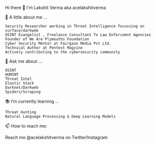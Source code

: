 Hi there 👋
I'm Lakshit Verma aka acelakshitverma

👨 A little about me ...

    Security Researcher working in Threat Intelligence focussing on surface/darkweb
    OSINT Evangelist , Freelance Consultant To Law Enforcemnt Agencies
    Founder of We Are Plymouths Foundation
    Cyber Security Mentor at Fairgaze Media Pvt Ltd.
    Technical Author at Pentest Magzine
    Actively contributing to the cybersecurity community
    

💬 Ask me about ...

    OSINT
    HUMINT
    Threat Intel
    Elastic Stack
    Darknet/Darkweb
    Spiders/Scraping

📚 I’m currently learning ...

    Threat Hunting
    Natural Language Processing & Deep Learning Models
    
    

📫 How to reach me:

Reach me @acelakshitverma on Twitter/Instagram

